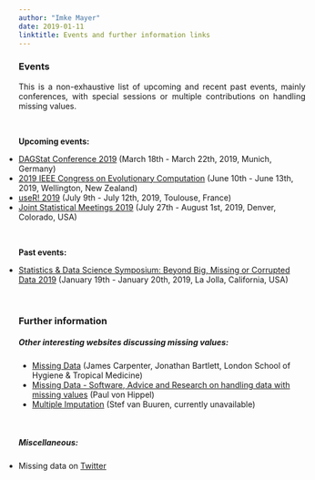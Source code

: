 ```yaml
---
author: "Imke Mayer"
date: 2019-01-11
linktitle: Events and further information links
---
```



### Events

<p align="justify">This is a non-exhaustive list of upcoming and recent past events, mainly conferences, with special sessions or multiple contributions on handling missing values.</p>

<br>

<b>Upcoming events:</b>

<ul class="list-group" id="up-events-list">
<li class="list-group-item"> <a href="https://www.dagstat2019.statistik.uni-muenchen.de/index.html" target="_blank">DAGStat Conference 2019</a> (March 18th - March 22th, 2019, Munich, Germany)</li>
<li class="list-group-item"> <a href="http://cec2019.org/index.html" target="_blank">2019 IEEE Congress on Evolutionary Computation</a> (June 10th - June 13th, 2019, Wellington, New Zealand)</li>
<li class="list-group-item"> <a href="http://user2019.r-project.org" target="_blank">useR! 2019</a> (July 9th - July 12th, 2019, Toulouse, France)</li>
<li class="list-group-item"> <a href="http://ww2.amstat.org/meetings/jsm/2019/index.cfm" target="_blank">Joint Statistical Meetings 2019</a> (July 27th - August 1st, 2019, Denver, Colorado, USA)</li>
</ul>

</br>

<b>Past events:</b>

<ul class="list-group" id="past-events-list">
<li class="list-group-item"> <a href="http://datascience.ucsd.edu/statistics-symposium/" target="_blank">Statistics & Data Science Symposium: Beyond Big, Missing or Corrupted Data 2019</a> (January 19th - January 20th, 2019, La Jolla, California, USA)</li>
</ul>

</br>

### Further information

##### Other interesting websites discussing missing values:
<ul class="list-group" id="websites-list">
<li class="list-group-item"> <a href="http://www.missingdata.org.uk" target="_blank">Missing Data</a> (James Carpenter, Jonathan Bartlett, London School of Hygiene & Tropical Medicine)</li>
<li class="list-group-item"> <a href="https://missingdata.org" target="_blank">Missing Data -
Software, Advice and Research on handling data with missing values</a> (Paul von Hippel)</li>
<li class="list-group-item"> <a href="http://www.multiple-imputation.com" target="_blank">Multiple Imputation</a> (Stef van Buuren, currently unavailable)</li>
</ul>

</br>

##### Miscellaneous:

<ul class="list-group" id="misc-list">
	<li class="list-group-item">Missing data on <a href="https://twitter.com/hashtag/missingdata" target="_blank">Twitter</a></li>
</ul>

<style>
#up-events-list
{
	padding: 0px;
}
#past-events-list
{
	padding: 0px;
}
#misc-list
{
	padding: 0px;
}
</style>

</br>

